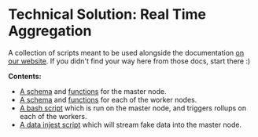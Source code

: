 # Technical Solution: Real Time Aggregation

A collection of scripts meant to be used alongside the documentation [on our website](https://docs.citusdata.com/en/v5.1/tech_soln/real_time_analytics.html). If you didn't find your way here from those docs, start there :)

**Contents:**
* [A schema](master_schema.sql) and [functions](master_functions.sql) for the master node.
* [A schema](worker_schema.sql) and [functions](worker_functions.sql) for each of the worker nodes.
* [A bash script](run_rollups.sh) which is run on the master node, and triggers rollups on each of the workers.
* [A data injest script](ingest_example_data.sql) which will stream fake data into the master node.
